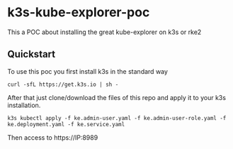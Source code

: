 # k3s-kube-explorer-poc
This a POC about installing the great kube-explorer on k3s or rke2

## Quickstart

To use this poc you first install k3s in the standard way

`curl -sfL https://get.k3s.io | sh - `

After that just clone/download the files of this repo and apply it to your k3s installation.

`k3s kubectl apply -f ke.admin-user.yaml -f ke.admin-user-role.yaml -f ke.deployment.yaml -f ke.service.yaml`

Then access to https://IP:8989
